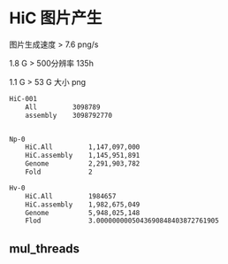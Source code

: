 # HiC 图片产生





图片生成速度 > 7.6 png/s

1.8 G  > 500分辨率 135h

1.1 G > 53 G 大小 png  



```sh
HiC-001
	All 		3098789
	assembly	3098792770


Np-0
	HiC.All 		1,147,097,000
	HiC.assembly	1,145,951,891
	Genome			2,291,903,782
	Fold 			2

Hv-0
	HiC.All			1984657
	HiC.assembly	1,982,675,049
	Genome			5,948,025,148
	Flod			3.0000000005043690848403872761905
```



## mul_threads

